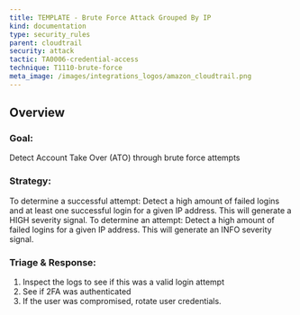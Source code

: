 ```yaml
---
title: TEMPLATE - Brute Force Attack Grouped By IP
kind: documentation
type: security_rules
parent: cloudtrail
security: attack
tactic: TA0006-credential-access
technique: T1110-brute-force
meta_image: /images/integrations_logos/amazon_cloudtrail.png
---
```


## Overview

### **Goal:**
Detect Account Take Over (ATO) through brute force attempts

### **Strategy:**
To determine a successful attempt: Detect a high amount of failed logins and at least one successful login for a given IP address. This will generate a HIGH severity signal.
To determine an attempt: Detect a high amount of failed logins for a given IP address. This will generate an INFO severity signal.

### **Triage & Response:**
1. Inspect the logs to see if this was a valid login attempt
2. See if 2FA was authenticated
3. If the user was compromised, rotate user credentials.
